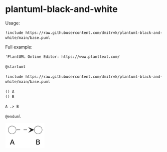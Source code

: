 # plantuml-black-and-white

Usage:

```plantuml
!include https://raw.githubusercontent.com/dmitrvk/plantuml-black-and-white/main/base.puml
```

Full example:

```plantuml
'PlantUML Online Editor: https://www.planttext.com/

@startuml

!include https://raw.githubusercontent.com/dmitrvk/plantuml-black-and-white/main/base.puml

() A
() B

A .> B

@enduml
```

![example](example.png)
